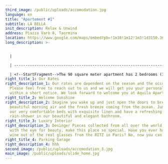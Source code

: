 ```yaml
---
third_image: /public/uploads/accomodation.jpg
language: en
title: "Apartement #1"
subtitle: LA BELLA
init_description: Relax & Unwind
address: Piazza Varò 8, Taormina
location: https://www.google.com/maps/embed?pb=!1m18!1m12!1m3!1d3150.369585080524!2d15.282543015414682!3d37.85164187974546!2m3!1f0!2f0!3f0!3m2!1i1024!2i768!4f13.1!3m3!1m2!1s0x131411a39251c7f9%3A0x2654f47409ca387a!2sPiazza%20Var%C3%B2%2C%2098039%20Taormina%20ME!5e0!3m2!1sen!2sit!4v1580329882609!5m2!1sen!2sit
long_description: >-
  

  |                                                                                                                                                                                                                                                                                                                                                                                                                                                                                                                                                                                                                                                                                                                                                                                                                                                                                                                                                                                                                                                                                                                                                                                                                                      |

  | ------------------------------------------------------------------------------------------------------------------------------------------------------------------------------------------------------------------------------------------------------------------------------------------------------------------------------------------------------------------------------------------------------------------------------------------------------------------------------------------------------------------------------------------------------------------------------------------------------------------------------------------------------------------------------------------------------------------------------------------------------------------------------------------------------------------------------------------------------------------------------------------------------------------------------------------------------------------------------------------------------------------------------------------------------------------------------------------------------------------------------------------------------------------------------------------------------------------------------------ |

  | <!--StartFragment-->The 90 square meter apartment has 2 bedrooms (1 double bed and 2 single beds and two bathrooms, each with a shower / toilet / bidet / vanity).  There is also a spacious living and dining area (including two additional beds) and a functional fireplace. The apartment is furnished to a very high standard (designer furniture) and has a large screen TV, WIFI and a sound system. The large balcony (ideal for breakfast and dinner) offers enough space and, like the whole house, a magnificent view over the Ionian Sea and the old town of Taormina.  The apartment has a fully equipped kitchen with a stove, high quality microwave, dishwasher and refrigerator as well as a variety of electrical appliances and all the necessary dishes for a nice meal.   Each room is equipped with air conditioning. The windows are triple-glazed, so that when the windows are closed, the apartment is quiet. In the summer months, Corso Umberto and the adjacent streets are very busy until around 1 a.m.  The house is absolutely centrally located in one of the most beautiful squares (Piazza Varò) and only 100 steps away from Corso Umberto and the landmark Piazza IX Aprile.<!--EndFragment--> |
right_title_1: Our Rates
right_description_1: Our rates are dependent on the season and the occupancy.
  Please feel free to reach out to us and we will get you your personal quote
  within a short notice. We look forward to welcome you at Aquila Apartments.
right_title_2: Welcome Sunshine
right_description_2: Imagine you wake up and just open the doors to breathe the
  beautiful morning air and the fresh breeze coming from the ocean. Jump out of
  our very comfortable beds with exquisite linen and have a refreshing
  rain-shower in our beautiful and elegant bathroom.
right_title_3: Luxury Interior
right_description_3: Desinger Pieces collected from all over the world, chosen
  with the eye for beauty, make this place so special. Have you ever had your
  wine out of the real glasses from the RITZ in Paris? No, now you can.
right_title_4: Parking Garage
right_description_4: hhh
second_image: /public/uploads/accomodation_3.jpg
main_image: /public/uploads/slide_home.jpg
---
```

